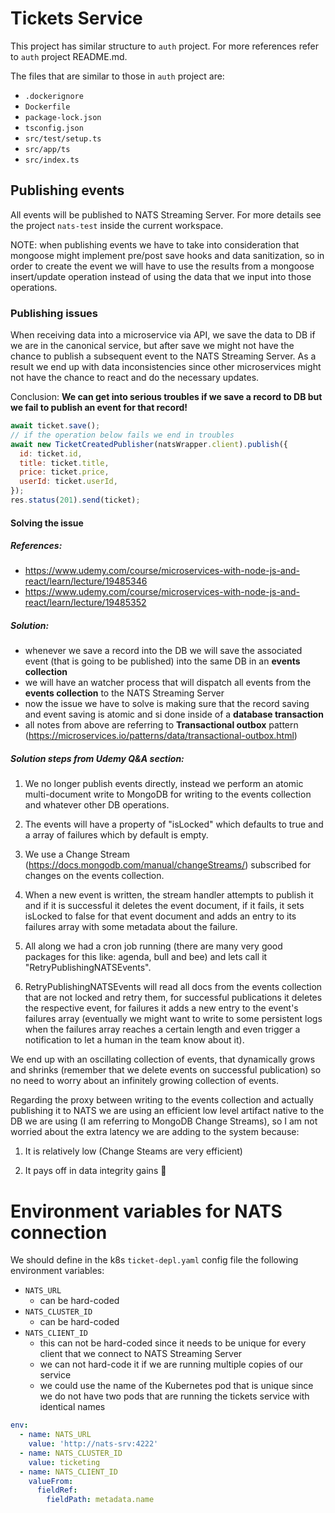 # Tickets Service

This project has similar structure to `auth` project. For more references refer to `auth` project README.md.

The files that are similar to those in `auth` project are:

- `.dockerignore`
- `Dockerfile`
- `package-lock.json`
- `tsconfig.json`
- `src/test/setup.ts`
- `src/app/ts`
- `src/index.ts`

## Publishing events

All events will be published to NATS Streaming Server. For more details see the project `nats-test` inside the current workspace.

NOTE: when publishing events we have to take into consideration that mongoose might implement pre/post save hooks and data sanitization, so in order to create the event we will have to use the results from a mongoose insert/update operation instead of using the data that we input into those operations.

### Publishing issues

When receiving data into a microservice via API, we save the data to DB if we are in the canonical service, but after save we might not have the chance to publish a subsequent event to the NATS Streaming Server. As a result we end up with data inconsistencies since other microservices might not have the chance to react and do the necessary updates.

Conclusion: **We can get into serious troubles if we save a record to DB but we fail to publish an event for that record!**

```js
await ticket.save();
// if the operation below fails we end in troubles
await new TicketCreatedPublisher(natsWrapper.client).publish({
  id: ticket.id,
  title: ticket.title,
  price: ticket.price,
  userId: ticket.userId,
});
res.status(201).send(ticket);
```

#### Solving the issue

##### References:

- https://www.udemy.com/course/microservices-with-node-js-and-react/learn/lecture/19485346
- https://www.udemy.com/course/microservices-with-node-js-and-react/learn/lecture/19485352

##### Solution:

- whenever we save a record into the DB we will save the associated event (that is going to be published) into the same DB in an **events collection**
- we will have an watcher process that will dispatch all events from the **events collection** to the NATS Streaming Server
- now the issue we have to solve is making sure that the record saving and event saving is atomic and si done inside of a **database transaction**
- all notes from above are referring to **Transactional outbox** pattern (https://microservices.io/patterns/data/transactional-outbox.html)

##### Solution steps from Udemy Q&A section:

1. We no longer publish events directly, instead we perform an atomic multi-document write to MongoDB for writing to the events collection and whatever other DB operations.

2. The events will have a property of "isLocked" which defaults to true and a array of failures which by default is empty.

3. We use a Change Stream (https://docs.mongodb.com/manual/changeStreams/) subscribed for changes on the events collection.

4. When a new event is written, the stream handler attempts to publish it and if it is successful it deletes the event document, if it fails, it sets isLocked to false for that event document and adds an entry to its failures array with some metadata about the failure.

5. All along we had a cron job running (there are many very good packages for this like: agenda, bull and bee) and lets call it "RetryPublishingNATSEvents".

6. RetryPublishingNATSEvents will read all docs from the events collection that are not locked and retry them, for successful publications it deletes the respective event, for failures it adds a new entry to the event's failures array (eventually we might want to write to some persistent logs when the failures array reaches a certain length and even trigger a notification to let a human in the team know about it).

We end up with an oscillating collection of events, that dynamically grows and shrinks (remember that we delete events on successful publication) so no need to worry about an infinitely growing collection of events.

Regarding the proxy between writing to the events collection and actually publishing it to NATS we are using an efficient low level artifact native to the DB we are using (I am referring to MongoDB Change Streams), so I am not worried about the extra latency we are adding to the system because:

1. It is relatively low (Change Steams are very efficient)

2. It pays off in data integrity gains 💪

# Environment variables for NATS connection

We should define in the k8s `ticket-depl.yaml` config file the following environment variables:

- `NATS_URL`
  - can be hard-coded
- `NATS_CLUSTER_ID`
  - can be hard-coded
- `NATS_CLIENT_ID`
  - this can not be hard-coded since it needs to be unique for every client that we connect to NATS Streaming Server
  - we can not hard-code it if we are running multiple copies of our service
  - we could use the name of the Kubernetes pod that is unique since we do not have two pods that are running the tickets service with identical names

```yaml
env:
  - name: NATS_URL
    value: 'http://nats-srv:4222'
  - name: NATS_CLUSTER_ID
    value: ticketing
  - name: NATS_CLIENT_ID
    valueFrom:
      fieldRef:
        fieldPath: metadata.name
```

